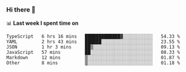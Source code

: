 ### Hi there 👋

<!--
**DBvc/DBvc** is a ✨ _special_ ✨ repository because its `README.md` (this file) appears on your GitHub profile.

Here are some ideas to get you started:

- 🔭 I’m currently working on ...
- 🌱 I’m currently learning ...
- 👯 I’m looking to collaborate on ...
- 🤔 I’m looking for help with ...
- 💬 Ask me about ...
- 📫 How to reach me: ...
- 😄 Pronouns: ...
- ⚡ Fun fact: ...
-->

📊 **Last week I spent time on**
<!--START_SECTION:waka-->

```text
TypeScript   6 hrs 16 mins   █████████████▓░░░░░░░░░░░   54.33 %
YAML         2 hrs 43 mins   ██████░░░░░░░░░░░░░░░░░░░   23.55 %
JSON         1 hr 3 mins     ██▒░░░░░░░░░░░░░░░░░░░░░░   09.13 %
JavaScript   57 mins         ██░░░░░░░░░░░░░░░░░░░░░░░   08.33 %
Markdown     12 mins         ▒░░░░░░░░░░░░░░░░░░░░░░░░   01.87 %
Other        8 mins          ▒░░░░░░░░░░░░░░░░░░░░░░░░   01.18 %
```

<!--END_SECTION:waka-->
